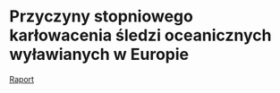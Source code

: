 # Przyczyny stopniowego karłowacenia śledzi oceanicznych wyławianych w Europie

[Raport](https://guslarz.github.io/herrings-catch/herrings-catch.html)

